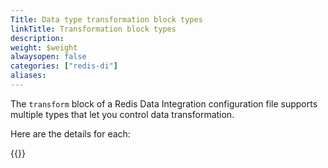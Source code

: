 ```yaml
---
Title: Data type transformation block types
linkTitle: Transformation block types
description:
weight: $weight
alwaysopen: false
categories: ["redis-di"]
aliases: 
---
```


The `transform` block of a Redis Data Integration configuration file supports multiple types that let you control data transformation.  

Here are the details for each:

{{<allchildren style="h2" description="true">}}
